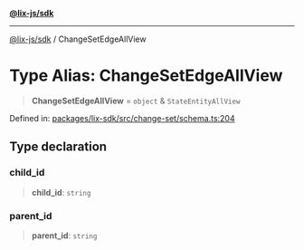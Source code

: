 [**@lix-js/sdk**](../README.md)

***

[@lix-js/sdk](../README.md) / ChangeSetEdgeAllView

# Type Alias: ChangeSetEdgeAllView

> **ChangeSetEdgeAllView** = `object` & `StateEntityAllView`

Defined in: [packages/lix-sdk/src/change-set/schema.ts:204](https://github.com/opral/monorepo/blob/0501d8fe7eed9db1f8058e8d1d58b1d613ceaf43/packages/lix-sdk/src/change-set/schema.ts#L204)

## Type declaration

### child\_id

> **child\_id**: `string`

### parent\_id

> **parent\_id**: `string`
